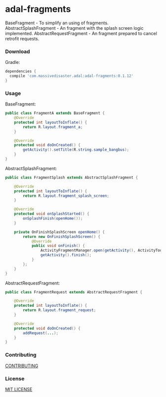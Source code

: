 # adal-fragments
BaseFragment - To simplify an using of fragments.  
AbstractSplashFragment - An fragment with the splash screen logic implemented.
AbstractRequestFragment - An fragment prepared to cancel retrofit requests.

### Download

Gradle:

```gradle
dependencies {
  compile 'com.massivedisaster.adal:adal-fragments:0.1.12'
}
```
### Usage

BaseFragment:
```java
public class FragmentA extends BaseFragment {
    @Override
    protected int layoutToInflate() {
        return R.layout.fragment_a;
    }

    @Override
    protected void doOnCreated() {
        getActivity().setTitle(R.string.sample_bangbus);
    }
}
```

AbstractSplashFragment:
```java
public class FragmentSplash extends AbstractSplashFragment {

    @Override
    protected int layoutToInflate() {
        return R.layout.fragment_splash_screen;
    }

    @Override
    protected void onSplashStarted() {
        onSplashFinish(openHome());
    }

    private OnFinishSplashScreen openHome() {
        return new OnFinishSplashScreen() {
            @Override
            public void onFinish() {
                ActivityFragmentManager.open(getActivity(), ActivityToolbar.class, FragmentHome.class);
                getActivity().finish();
            }
        };
    }
}

```

AbstractRequestFragment:
```java
public class FragmentRequest extends AbstractRequestFragment {

    @Override
    protected int layoutToInflate() {
        return R.layout.fragment_request;
    }

    @Override
    protected void doOnCreated() {
        addRequest(...);
    }
}

```

### Contributing
[CONTRIBUTING](../CONTRIBUTING.md)

### License
[MIT LICENSE](../LICENSE.md)
